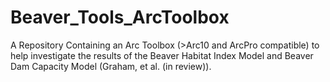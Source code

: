 # Beaver_Tools_ArcToolbox
A Repository Containing an Arc Toolbox (>Arc10 and ArcPro compatible) to help investigate the results of the Beaver Habitat Index Model and Beaver Dam Capacity Model (Graham, et al. (in review)).
